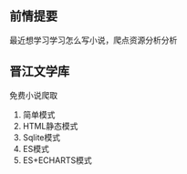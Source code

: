 ## 前情提要

最近想学习学习怎么写小说，爬点资源分析分析

## 晋江文学库

免费小说爬取

1. 简单模式
2. HTML静态模式
3. Sqlite模式
4. ES模式
5. ES+ECHARTS模式